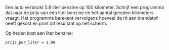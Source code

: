 Een auto verbruikt 5.8 liter benzine op 100 kilometer. Schrijf een programma dat naar de prijs van één liter benzine en het aantal gereden kilometers vraagt. Het programma berekent vervolgens hoeveel de rit aan brandstof heeft gekost en print dit resultaat op het scherm. 

Op heden kost een liter benzine: 
```
prijs_per_liter = 1.98
```
